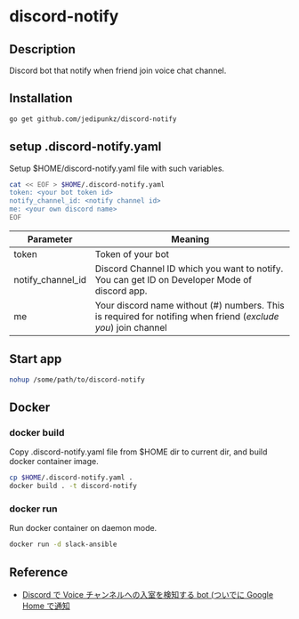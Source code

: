 # discord-notify

## Description

Discord bot that notify when friend join voice chat channel.

## Installation

```bash
go get github.com/jedipunkz/discord-notify
```

## setup .discord-notify.yaml

Setup $HOME/discord-notify.yaml file with such variables.

```bash
cat << EOF > $HOME/.discord-notify.yaml
token: <your bot token id>
notify_channel_id: <notify channel id>
me: <your own discord name>
EOF
```

| Parameter         | Meaning           |
|-------------------|-------------------|
| token             | Token of your bot |
| notify_channel_id | Discord Channel ID which you want to notify. You can get ID on Developer Mode of discord app. |
| me                | Your discord name without (#) numbers. This is required for notifing when friend (*exclude you*) join channel |

## Start app

```bash
nohup /some/path/to/discord-notify
```

## Docker

### docker build

Copy .discord-notify.yaml file from $HOME dir to current dir, and build docker container image.

```bash
cp $HOME/.discord-notify.yaml .
docker build . -t discord-notify
```

### docker run

Run docker container on daemon mode.

```bash
docker run -d slack-ansible
```

## Reference

- [Discord で Voice チャンネルへの入室を検知する bot (ついでに Google Home で通知](https://qiita.com/tyoro/items/abf9dce0e0020573298c)
